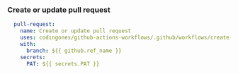### Create or update pull request

```yml
  pull-request:
    name: Create or update pull request
    uses: codingones/github-actions-workflows/.github/workflows/create-or-update-pull-request.yml@main
    with:
      branch: ${{ github.ref_name }}
    secrets:
      PAT: ${{ secrets.PAT }}
```